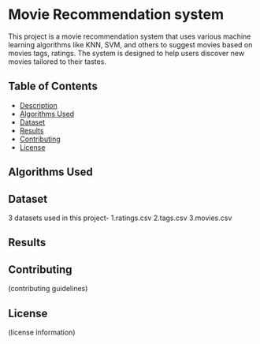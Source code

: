 # Movie Recommendation system

This project is a movie recommendation system that uses various machine learning algorithms like KNN, SVM, and others to suggest movies based on movies tags, ratings. The system is designed to help users discover new movies tailored to their tastes.

## Table of Contents
- [Description](#description)
- [Algorithms Used](#algorithms-used)
- [Dataset](#dataset)
- [Results](#results)
- [Contributing](#contributing)
- [License](#license)

## Algorithms Used
 

## Dataset
3 datasets used in this project-
 1.ratings.csv
 2.tags.csv
 3.movies.csv

## Results


## Contributing
(contributing guidelines)

## License
(license information)

